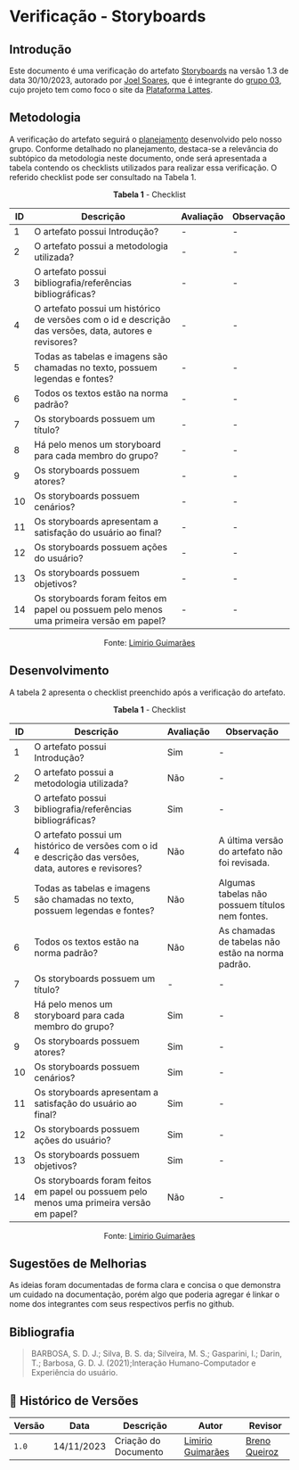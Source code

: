 # Verificação - Storyboards
## Introdução

Este documento é uma verificação do artefato [Storyboards](https://interacao-humano-computador.github.io/2023.2-PlataformaLattes/Design%2C%20Avaliação%20e%20Desenvolvimento/Nível%2001/Storyboard/Storyboards/) na versão 1.3 de data 30/10/2023, autorado por [Joel Soares](https://github.com/JoelSRangel), que é integrante do [grupo 03](https://interacao-humano-computador.github.io/2023.2-PlataformaLattes/Design%2C%20Avalia%C3%A7%C3%A3o%20e%20Desenvolvimento/N%C3%ADvel%2001/An%C3%A1lise%20de%20tarefas/planej-hta/), cujo projeto tem como foco o site da [Plataforma Lattes](https://www.lattes.cnpq.br/).

## Metodologia 

A verificação do artefato seguirá o [planejamento](https://interacao-humano-computador.github.io/2023.2-Ventoy/verificacao/planejamendoDaVerificacao/) desenvolvido pelo nosso grupo. Conforme detalhado no planejamento, destaca-se a relevância do subtópico da metodologia neste documento, onde será apresentada a tabela contendo os checklists utilizados para realizar essa verificação. O referido checklist pode ser consultado na Tabela 1.

<center>

**Tabela 1** - Checklist

| ID | Descrição                                                                                                                      | Avaliação  | Observação                                                             |
|----|--------------------------------------------------------------------------------------------------------------------------------|------------|------------------------------------------------------------------------|
| 1  | O artefato possui Introdução?                                                                                                  | -          | -                                                                      |
| 2  | O artefato possui a metodologia utilizada?                                                                    		      | -          | -                                                                      |
| 3  | O artefato possui bibliografia/referências bibliográficas?                                                                     | -          | -                                                                      |
| 4  | O artefato possui um histórico de versões com o id e descrição das versões, data, autores e revisores?                         | -          | -                                                                      |
| 5  | Todas as tabelas e imagens são chamadas no texto, possuem legendas e fontes?                                                   | -          | -                                                                      |
| 6  | Todos os textos estão na norma padrão?                                       						      | -          | -                                                                      |
| 7  | Os storyboards possuem um título?							       				      | -          | -                                                                      |
| 8  | Há pelo menos um storyboard para cada membro do grupo?	                                                                      | -          | -                                                                      |
| 9  | Os storyboards possuem atores?					                                                              | -          | -                                                                      |
| 10  | Os storyboards possuem cenários?										              | -          | -  								    |
| 11  | Os storyboards apresentam a satisfação do usuário ao final?					                              | -          | -  								    |
| 12  | Os storyboards possuem ações do usuário?							                              | -          | -  								    |
| 13  | Os storyboards possuem objetivos?								                              | -          | -  								    |
| 14  | Os storyboards foram feitos em papel ou possuem pelo menos uma primeira versão em papel?				      | -          | -  								    |

Fonte: [Limirio Guimarães](https://github.com/LimirioGuimaraes)

</center>


## Desenvolvimento 

A tabela 2 apresenta o checklist preenchido após a verificação do artefato.

<center>

**Tabela 1** - Checklist

| ID | Descrição                                                                                                                      | Avaliação  | Observação                                                             |
|----|--------------------------------------------------------------------------------------------------------------------------------|------------|------------------------------------------------------------------------|
| 1  | O artefato possui Introdução?                                                                                                  | Sim        | -                                                                      |
| 2  | O artefato possui a metodologia utilizada?                                                                    		      | Não        | -                                                                      |
| 3  | O artefato possui bibliografia/referências bibliográficas?                                                                     | Sim        | -                                                                      |
| 4  | O artefato possui um histórico de versões com o id e descrição das versões, data, autores e revisores?                         | Não        | A última versão do artefato não foi revisada.|
| 5  | Todas as tabelas e imagens são chamadas no texto, possuem legendas e fontes?                                                   | Não        | Algumas tabelas não possuem títulos nem fontes.|
| 6  | Todos os textos estão na norma padrão?                                       						      | Não        | As chamadas de tabelas não estão na norma padrão.|
| 7  | Os storyboards possuem um título?							       				      | -          | -                                                                      |
| 8  | Há pelo menos um storyboard para cada membro do grupo?	                                                                      | Sim        | -                                                                      |
| 9  | Os storyboards possuem atores?					                                                              | Sim        | -                                                                      |
| 10  | Os storyboards possuem cenários?										              | Sim        | -  								    |
| 11  | Os storyboards apresentam a satisfação do usuário ao final?					                              | Sim        | -  								    |
| 12  | Os storyboards possuem ações do usuário?							                              | Sim        | -  								    |
| 13  | Os storyboards possuem objetivos?								                              | Sim        | -  								    |
| 14  | Os storyboards foram feitos em papel ou possuem pelo menos uma primeira versão em papel?				      | Não        | -  								    |

Fonte: [Limirio Guimarães](https://github.com/LimirioGuimaraes)

</center>


## Sugestões de Melhorias

As ideias foram documentadas de forma clara e concisa o que demonstra um cuidado na documentação, porém algo que poderia agregar é linkar o nome dos integrantes com seus respectivos perfis no github.

## Bibliografia

> BARBOSA, S. D. J.; Silva, B. S. da; Silveira, M. S.; Gasparini, I.; Darin, T.; Barbosa, G. D. J. (2021);Interação Humano-Computador e Experiência do usuário.

## 📑 Histórico de Versões

| Versão | Data       | Descrição                                       | Autor                                          | Revisor                                      |
| ------ | ---------- | ----------------------------------------------- | -----------------------------------------------| ---------------------------------------------|
| `1.0`  | 14/11/2023 | Criação do Documento | [Limirio Guimarães](https://github.com/LimirioGuimaraes) | [Breno Queiroz](https://github.com/brenob6) |
 
